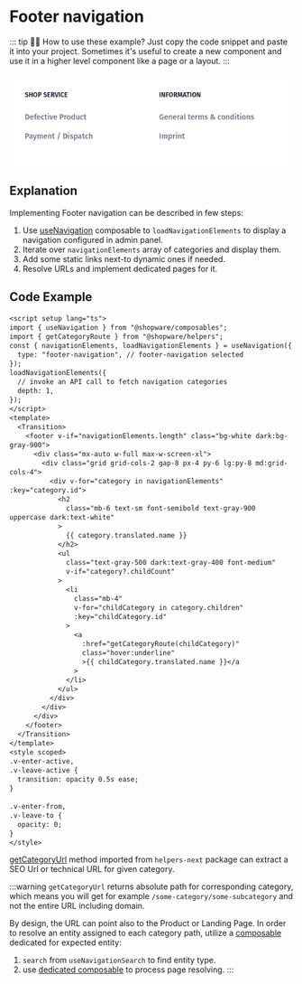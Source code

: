 # Footer navigation

::: tip 🙋‍♀️ How to use these example?
Just copy the code snippet and paste it into your project. Sometimes it's useful to create a new component and use it in a higher level component like a page or a layout.
:::

<img src="./footer-navigation-md.png" alt="Preview for medium screen size" class="hidden sm:block border-1 border-gray-200 rounded-md shadow-md hover:shadow-xl hover:scale-105 transform duration-300" />

## Explanation

Implementing Footer navigation can be described in few steps:

1. Use [useNavigation](../../../../packages/composables/#usenavigation) composable to `loadNavigationElements` to display a navigation configured in admin panel.
2. Iterate over `navigationElements` array of categories and display them.
3. Add some static links next-to dynamic ones if needed.
4. Resolve URLs and implement dedicated pages for it.

## Code Example

```vue
<script setup lang="ts">
import { useNavigation } from "@shopware/composables";
import { getCategoryRoute } from "@shopware/helpers";
const { navigationElements, loadNavigationElements } = useNavigation({
  type: "footer-navigation", // footer-navigation selected
});
loadNavigationElements({
  // invoke an API call to fetch navigation categories
  depth: 1,
});
</script>
<template>
  <Transition>
    <footer v-if="navigationElements.length" class="bg-white dark:bg-gray-900">
      <div class="mx-auto w-full max-w-screen-xl">
        <div class="grid grid-cols-2 gap-8 px-4 py-6 lg:py-8 md:grid-cols-4">
          <div v-for="category in navigationElements" :key="category.id">
            <h2
              class="mb-6 text-sm font-semibold text-gray-900 uppercase dark:text-white"
            >
              {{ category.translated.name }}
            </h2>
            <ul
              class="text-gray-500 dark:text-gray-400 font-medium"
              v-if="category?.childCount"
            >
              <li
                class="mb-4"
                v-for="childCategory in category.children"
                :key="childCategory.id"
              >
                <a
                  :href="getCategoryRoute(childCategory)"
                  class="hover:underline"
                  >{{ childCategory.translated.name }}</a
                >
              </li>
            </ul>
          </div>
        </div>
      </div>
    </footer>
  </Transition>
</template>
<style scoped>
.v-enter-active,
.v-leave-active {
  transition: opacity 0.5s ease;
}

.v-enter-from,
.v-leave-to {
  opacity: 0;
}
</style>
```

[getCategoryUrl](../../../../packages/helpers#getcategoryurl) method imported from `helpers-next` package can extract a SEO Url or technical URL for given category.

:::warning
`getCategoryUrl` returns absolute path for corresponding category, which means you will get for example `/some-category/some-subcategory` and not the entire URL including domain.

By design, the URL can point also to the Product or Landing Page.
In order to resolve an entity assigned to each category path, utilize a [composable](../../../../packages/composables/#usenavigation) dedicated for expected entity:

1. `search` from `useNavigationSearch` to find entity type.
2. use [dedicated composable](../../../../getting-started/routing#resolve-a-route-to-a-page) to process page resolving.
   :::

